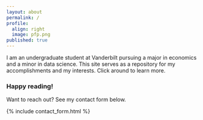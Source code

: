 ```yaml
---
layout: about
permalink: /
profile:
  align: right
  image: pfp.png
published: true
---
```


I am an undergraduate student at Vanderbilt pursuing a major in economics and a minor in data science. This site serves as a repository for my accomplishments and my interests. Click around to learn more.


### Happy reading!

Want to reach out? See my contact form below.

{% include contact_form.html %}

